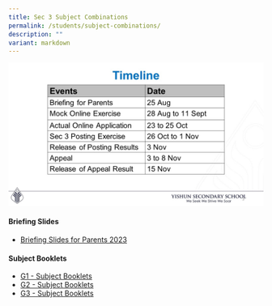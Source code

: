 ```yaml
---
title: Sec 3 Subject Combinations
permalink: /students/subject-combinations/
description: ""
variant: markdown
---
```

![](/images/Sec%203%20Subject%20Combinations/timeline2023.jpg)

#### Briefing Slides
* [Briefing Slides for Parents 2023](/files/Sec%203%20Subject%20Combinations/sec%203%20sub%20combination%20briefing%20%20slides%20for%20parents-2023.pdf)


#### Subject Booklets
* [G1 - Subject Booklets](/files/Sec%203%20Subject%20Combinations/2023%20subject%20booklets%20-%20g1.pdf)
* [G2 - Subject Booklets](/files/Sec%203%20Subject%20Combinations/2023%20subject%20booklets%20-%20g2.pdf)
* [G3 - Subject Booklets](/files/Sec%203%20Subject%20Combinations/2023%20subject%20booklets%20-%20g3.pdf)